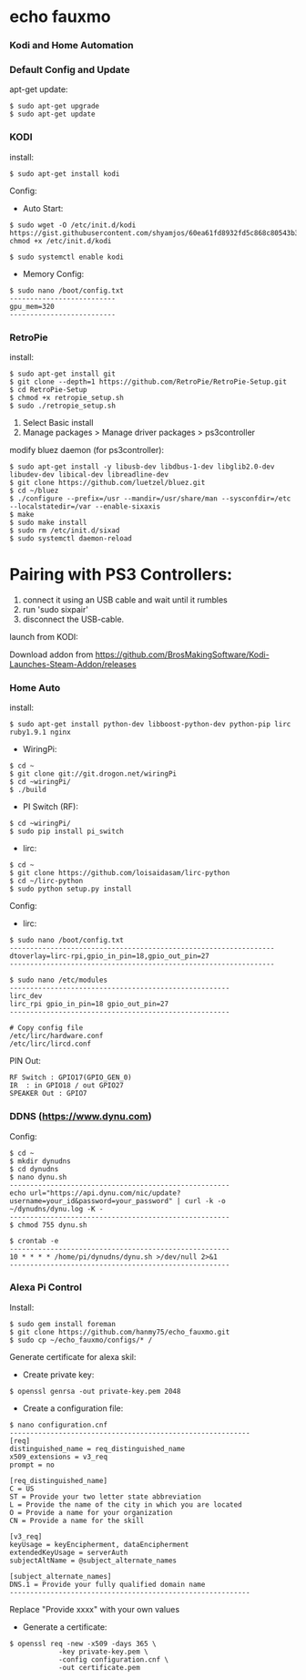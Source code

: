 # echo fauxmo

### Kodi and Home Automation

### Default Config and Update

apt-get update:
```
$ sudo apt-get upgrade
$ sudo apt-get update
```


### KODI

install:
```
$ sudo apt-get install kodi
```

Config:
- Auto Start:
```
$ sudo wget -O /etc/init.d/kodi https://gist.githubusercontent.com/shyamjos/60ea61fd8932fd5c868c80543b34f033/raw;sudo chmod +x /etc/init.d/kodi

$ sudo systemctl enable kodi
```

- Memory Config:
```
$ sudo nano /boot/config.txt
--------------------------
gpu_mem=320
--------------------------
```


### RetroPie

install:
```
$ sudo apt-get install git
$ git clone --depth=1 https://github.com/RetroPie/RetroPie-Setup.git
$ cd RetroPie-Setup
$ chmod +x retropie_setup.sh
$ sudo ./retropie_setup.sh
```
 1. Select Basic install
 2. Manage packages > Manage driver packages > ps3controller

modify bluez daemon (for ps3controller):
```
$ sudo apt-get install -y libusb-dev libdbus-1-dev libglib2.0-dev libudev-dev libical-dev libreadline-dev
$ git clone https://github.com/luetzel/bluez.git
$ cd ~/bluez
$ ./configure --prefix=/usr --mandir=/usr/share/man --sysconfdir=/etc --localstatedir=/var --enable-sixaxis
$ make
$ sudo make install
$ sudo rm /etc/init.d/sixad
$ sudo systemctl daemon-reload
```

Pairing with PS3 Controllers:
============================
 1. connect it using an USB cable and wait until it rumbles
 2. run 'sudo sixpair'
 3. disconnect the USB-cable.


launch from KODI:

Download addon from https://github.com/BrosMakingSoftware/Kodi-Launches-Steam-Addon/releases



### Home Auto

install:
```
$ sudo apt-get install python-dev libboost-python-dev python-pip lirc ruby1.9.1 nginx
```

- WiringPi:
```
$ cd ~
$ git clone git://git.drogon.net/wiringPi
$ cd ~wiringPi/
$ ./build
```

- PI Switch (RF):
```
$ cd ~wiringPi/
$ sudo pip install pi_switch
```

- lirc:
```
$ cd ~
$ git clone https://github.com/loisaidasam/lirc-python
$ cd ~/lirc-python
$ sudo python setup.py install
```


Config:

- lirc:
```
$ sudo nano /boot/config.txt
-----------------------------------------------------------------
dtoverlay=lirc-rpi,gpio_in_pin=18,gpio_out_pin=27
-----------------------------------------------------------------

$ sudo nano /etc/modules
------------------------------------------------------
lirc_dev
lirc_rpi gpio_in_pin=18 gpio_out_pin=27
------------------------------------------------------

# Copy config file
/etc/lirc/hardware.conf
/etc/lirc/lircd.conf
```

PIN Out:
```
RF Switch : GPIO17(GPIO_GEN_0)
IR  : in GPIO18 / out GPIO27
SPEAKER Out : GPIO7
```


### DDNS (https://www.dynu.com)

Config:
```
$ cd ~
$ mkdir dynudns
$ cd dynudns
$ nano dynu.sh
------------------------------------------------------
echo url="https://api.dynu.com/nic/update?username=your_id&password=your_password" | curl -k -o ~/dynudns/dynu.log -K -
------------------------------------------------------
$ chmod 755 dynu.sh

$ crontab -e
------------------------------------------------------
10 * * * * /home/pi/dynudns/dynu.sh >/dev/null 2>&1
------------------------------------------------------
```


### Alexa Pi Control

Install:
```
$ sudo gem install foreman
$ git clone https://github.com/hanmy75/echo_fauxmo.git
$ sudo cp ~/echo_fauxmo/configs/* /
```

Generate certificate for alexa skil:
- Create private key:
```
$ openssl genrsa -out private-key.pem 2048
```

- Create a configuration file:
```
$ nano configuration.cnf
-----------------------------------------------------------
[req]
distinguished_name = req_distinguished_name
x509_extensions = v3_req
prompt = no

[req_distinguished_name]
C = US
ST = Provide your two letter state abbreviation
L = Provide the name of the city in which you are located
O = Provide a name for your organization
CN = Provide a name for the skill

[v3_req]
keyUsage = keyEncipherment, dataEncipherment
extendedKeyUsage = serverAuth
subjectAltName = @subject_alternate_names

[subject_alternate_names]
DNS.1 = Provide your fully qualified domain name
-----------------------------------------------------------
```
Replace "Provide xxxx" with your own values

- Generate a certificate:
```
$ openssl req -new -x509 -days 365 \
            -key private-key.pem \
            -config configuration.cnf \
            -out certificate.pem
```
